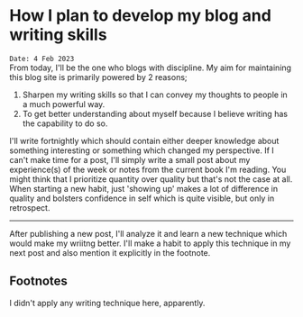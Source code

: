 # How I plan to develop my blog and writing skills

`Date: 4 Feb 2023`  
From today, I'll be the one who blogs with discipline. My aim for maintaining this blog site is primarily powered by 2 reasons;
1. Sharpen my writing skills so that I can convey my thoughts to people in a much powerful way.
2. To get better understanding about myself because I believe writing has the capability to do so.

I'll write fortnightly which should contain either deeper knowledge about something interesting or something which changed my perspective. If I can't make time for a post, I'll simply write a small post about my experience(s) of the week or notes from the current book I'm reading. You might think that I prioritize quantity over quality but that's not the case at all. When starting a new habit, just 'showing up' makes a lot of difference in quality and bolsters confidence in self which is quite visible, but only in retrospect.

---

After publishing a new post, I'll analyze it and learn a new technique which would make my wriitng better. I'll make a habit to apply this technique in my next post and also mention it explicitly in the footnote. 

## Footnotes
I didn't apply any writing technique here, apparently.
